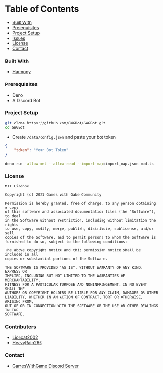 # Table of Contents

* [Built With](#built-with)
* [Prerequisites](#prerequisites)
* [Project Setup](#project-setup)
* [Issues](https://github.com/AKDev21/GWGBot/issues)
* [License](#license)
* [Contact](#contact)

### Built With
* [Harmony](https://github.com/harmonyland/harmony)

### Prerequisites
* Deno 
* A Discord Bot

### Project Setup
```bash
git clone https://github.com/GWGBot/GWGBot.git
cd GWGBot
```
- Create `/data/config.json` and paste your bot token
```json
{
	"token": "Your Bot Token"
}
```
```bash
deno run -allow-net --allow-read --import-map=import_map.json mod.ts
```

### License
```
MIT License

Copyright (c) 2021 Games with Gabe Community

Permission is hereby granted, free of charge, to any person obtaining a copy
of this software and associated documentation files (the "Software"), to deal
in the Software without restriction, including without limitation the rights
to use, copy, modify, merge, publish, distribute, sublicense, and/or sell
copies of the Software, and to permit persons to whom the Software is
furnished to do so, subject to the following conditions:

The above copyright notice and this permission notice shall be included in all
copies or substantial portions of the Software.

THE SOFTWARE IS PROVIDED "AS IS", WITHOUT WARRANTY OF ANY KIND, EXPRESS OR
IMPLIED, INCLUDING BUT NOT LIMITED TO THE WARRANTIES OF MERCHANTABILITY,
FITNESS FOR A PARTICULAR PURPOSE AND NONINFRINGEMENT. IN NO EVENT SHALL THE
AUTHORS OR COPYRIGHT HOLDERS BE LIABLE FOR ANY CLAIM, DAMAGES OR OTHER
LIABILITY, WHETHER IN AN ACTION OF CONTRACT, TORT OR OTHERWISE, ARISING FROM,
OUT OF OR IN CONNECTION WITH THE SOFTWARE OR THE USE OR OTHER DEALINGS IN THE
SOFTWARE.
```

### Contributers
- [Lioncat2002](https://github.com/Lioncat2002)
- [HeavyRain266](https://github.com/HeavyRain266)

### Contact
- [GamesWithGame Discord Server](https://discord.gg/dhyV3BXkRZ)
